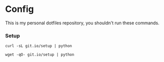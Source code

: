 # Config

This is my personal dotfiles repository, you shouldn't run these commands.

### Setup

    curl -sL git.io/setup | python

    wget -qO- git.io/setup | python
